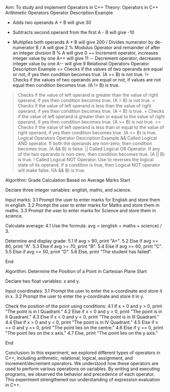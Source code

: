Aim: To study and implement Operators in C++
Theory:
Operators in C++
Arithmetic Operators
Operator	Description	Example
+	Adds two operands	A + B will give 30
-	Subtracts second operand from the first	A - B will give -10
*	Multiplies both operands	A * B will give 200
/	Divides numerator by de-numerator	B / A will give 2
%	Modulus Operator and remainder of after an integer division	B % A will give 0
++	Increment operator, increases integer value by one	A++ will give 11
--	Decrement operator, decreases integer value by one	A-- will give 9
Relational Operators
Operator	Description	Example
==	Checks if the values of two operands are equal or not, if yes then condition becomes true.	(A == B) is not true.
!=	Checks if the values of two operands are equal or not, if values are not equal then condition becomes true.	(A != B) is true.
>	Checks if the value of left operand is greater than the value of right operand, if yes then condition becomes true.	(A > B) is not true.
<	Checks if the value of left operand is less than the value of right operand, if yes then condition becomes true.	(A < B) is true.
>=	Checks if the value of left operand is greater than or equal to the value of right operand, if yes then condition becomes true.	(A >= B) is not true.
<=	Checks if the value of left operand is less than or equal to the value of right operand, if yes then condition becomes true.	(A <= B) is true.
Logical Operators
Operator	Description	Example
&&	Called Logical AND operator. If both the operands are non-zero, then condition becomes true.	(A && B) is false.
||	Called Logical OR Operator. If any of the two operands is non-zero, then condition becomes true.	(A || B) is true.
!	Called Logical NOT Operator. Use to reverses the logical state of its operand. If a condition is true, then Logical NOT operator will make false.	!(A && B) is true.

Algorithm: Grade Calculation Based on Average Marks
Start

Declare three integer variables: english, maths, and science.

Input marks:
3.1 Prompt the user to enter marks for English and store them in english.
3.2 Prompt the user to enter marks for Maths and store them in maths.
3.3 Prompt the user to enter marks for Science and store them in science.

Calculate average:
4.1 Use the formula: avg = (english + maths + science) / 3.

Determine and display grade:
5.1 If avg > 90, print "A+".
5.2 Else if avg >= 80, print "A".
5.3 Else if avg >= 70, print "B".
5.4 Else if avg >= 60, print "C".
5.5 Else if avg >= 50, print "D".
5.6 Else, print "The student has failed".

End

Algorithm: Determine the Position of a Point in Cartesian Plane
Start

Declare two float variables: x and y.

Input coordinates:
3.1 Prompt the user to enter the x-coordinate and store it in x.
3.2 Prompt the user to enter the y-coordinate and store it in y.

Check the position of the point using conditions:
4.1 If x > 0 and y > 0, print "The point is in I Quadrant."
4.2 Else if x < 0 and y > 0, print "The point is in II Quadrant."
4.3 Else if x < 0 and y < 0, print "The point is in III Quadrant."
4.4 Else if x > 0 and y < 0, print "The point is in IV Quadrant."
4.5 Else if x == 0 and y == 0, print "The point lies on the centre."
4.6 Else if y == 0, print "The point lies on the x axis."
4.7 Else, print "The point lies on the y axis."

End



Conclusion:
In this experiment, we explored different types of operators in C++, including arithmetic, relational, logical, assignment, and increment/decrement operators. We understood how these operators are used to perform various operations on variables. By writing and executing programs, we observed the behavior and precedence of each operator. This experiment strengthened our understanding of expression evaluation in C++.




